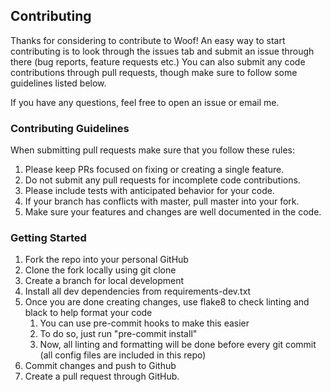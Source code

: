 ## Contributing
Thanks for considering to contribute to Woof! An easy way to start contributing is to look through the issues tab and submit an issue through there (bug reports, feature requests etc.) You can also submit any code contributions through pull requests, though make sure to follow some guidelines listed below. 

If you have any questions, feel free to open an issue or email me.

### Contributing Guidelines
When submitting pull requests make sure that you follow these rules:
1. Please keep PRs focused on fixing or creating a single feature.
2. Do not submit any pull requests for incomplete code contributions.
3. Please include tests with anticipated behavior for your code.
4. If your branch has conflicts with master, pull master into your fork.
5. Make sure your features and changes are well documented in the code.

### Getting Started
1. Fork the repo into your personal GitHub
2. Clone the fork locally using git clone
3. Create a branch for local development
4. Install all dev dependencies from requirements-dev.txt
5. Once you are done creating changes, use flake8 to check linting and black to help format your code
    1. You can use pre-commit hooks to make this easier
    2. To do so, just run "pre-commit install"
    3. Now, all linting and formatting will be done before every git commit (all config files are included in this repo)
6. Commit changes and push to Github
7. Create a pull request through GitHub. 
